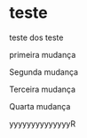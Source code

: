 # teste
teste dos teste

primeira mudança

Segunda mudança

Terceira mudança

Quarta mudança

yyyyyyyyyyyyyyR
